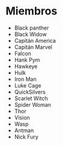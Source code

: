 # Miembros

* Black panther
* Black Widow
* Capitán America
* Capitán Marvel
* Falcon
* Hank Pym
* Hawkeye
* Hulk
* Iron Man
* Luke Cage
* QuickSilvers
* Scarlet Witch
* Spider Woman
* Thor
* Vision
* Wasp
* Antman
* Nick Fury 
